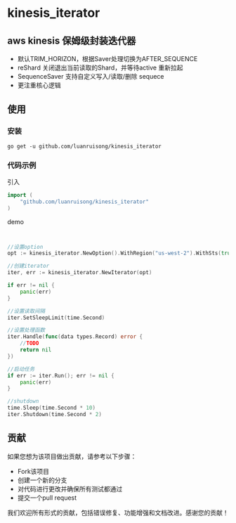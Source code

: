# kinesis_iterator

## aws kinesis 保姆级封装迭代器

 - 默认TRIM_HORIZON，根据Saver处理切换为AFTER_SEQUENCE
 - reShard 关闭退出当前读取的Shard，并等待active 重新拉起
 - SequenceSaver 支持自定义写入/读取/删除 sequece
 - 更注重核心逻辑

## 使用

### 安装

```shell
go get -u github.com/luanruisong/kinesis_iterator
```

### 代码示例

引入

```go
import (
    "github.com/luanruisong/kinesis_iterator"
)
```

demo

```go


//设置option
opt := kinesis_iterator.NewOption().WithRegion("us-west-2").WithSts(true).WithStreamName(streamName)

//创建iterator
iter, err := kinesis_iterator.NewIterator(opt)

if err != nil {
    panic(err)
}

//设置读取间隔
iter.SetSleepLimit(time.Second)

//设置处理函数
iter.Handle(func(data types.Record) error {
	//TODO
    return nil
})

//启动任务
if err := iter.Run(); err != nil {
    panic(err)
}

//shutdown
time.Sleep(time.Second * 10)
iter.Shutdown(time.Second * 2)
```

## 贡献
如果您想为该项目做出贡献，请参考以下步骤：

- Fork该项目
- 创建一个新的分支
- 对代码进行更改并确保所有测试都通过
- 提交一个pull request 

我们欢迎所有形式的贡献，包括错误修复、功能增强和文档改进。感谢您的贡献！
